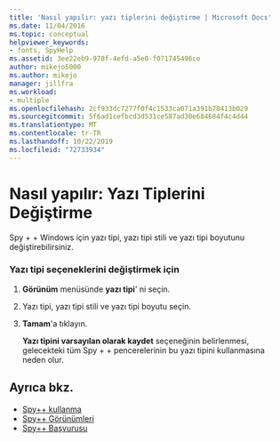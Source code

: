 ```yaml
---
title: 'Nasıl yapılır: yazı tiplerini değiştirme | Microsoft Docs'
ms.date: 11/04/2016
ms.topic: conceptual
helpviewer_keywords:
- fonts, SpyHelp
ms.assetid: 3ee22eb9-978f-4efd-a5e0-f071745496ce
author: mikejo5000
ms.author: mikejo
manager: jillfra
ms.workload:
- multiple
ms.openlocfilehash: 2cf933dc7277f0f4c1533ca071a391b78413b029
ms.sourcegitcommit: 5f6ad1cefbcd3d531ce587ad30e684684f4c4d44
ms.translationtype: MT
ms.contentlocale: tr-TR
ms.lasthandoff: 10/22/2019
ms.locfileid: "72733934"
---
```

# <a name="how-to-change-fonts"></a>Nasıl yapılır: Yazı Tiplerini Değiştirme
Spy + + Windows için yazı tipi, yazı tipi stili ve yazı tipi boyutunu değiştirebilirsiniz.

### <a name="to-change-font-options"></a>Yazı tipi seçeneklerini değiştirmek için

1. **Görünüm** menüsünde **yazı tipi**' ni seçin.

2. Yazı tipi, yazı tipi stili ve yazı tipi boyutu seçin.

3. **Tamam**'a tıklayın.

   **Yazı tipini varsayılan olarak kaydet** seçeneğinin belirlenmesi, gelecekteki tüm Spy + + pencerelerinin bu yazı tipini kullanmasına neden olur.

## <a name="see-also"></a>Ayrıca bkz.
- [Spy++ kullanma](../debugger/using-spy-increment.md)
- [Spy++ Görünümleri](../debugger/spy-increment-views.md)
- [Spy++ Başvurusu](../debugger/spy-increment-reference.md)